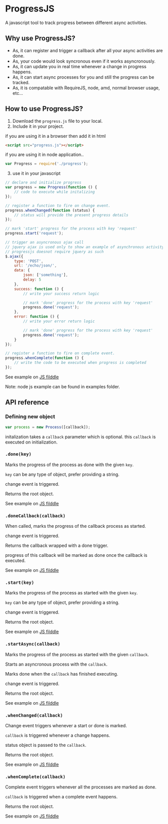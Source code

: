 # ProgressJS 

A javascript tool to track progress between different async activities.

## Why use ProgressJS?
* As, it can register and trigger a callback after all your async activities are done.
* As, your code would look syncronous even if it works asyncronously.
* As, it can update you in real time whenever a change in progress happens.
* As, it can start async processes for you and still the progress can be tracked.
* As, it is compatable with RequireJS, node, amd, normal browser usage, etc...

## How to use ProgressJS?
1. Download the `progress.js` file to your local.
2. Include it in your project.

  if you are using it in a browser then add it in html
  ``` html
  <script src="progress.js"></script>
  ```

  if you are using it in node application..
  ```js
  var Progress = require('./progress');
  ```

3. use it in your javascript
```js
// declare and initialize progress
var progress = new Progress(function () {
    // code to execute while initalizing
});

// register a function to fire on change event.
progress.whenChanged(function (status) {
    // status will provide the present progress details
});

// mark 'start' progress for the process with key 'request'
progress.start('request');

// trigger an asyncronous ajax call
// jquery ajax is used only to show an example of asynchronous activity
// progressjs doesnot require jquery as such
$.ajax({ 
    type: 'POST',
    url: '/echo/json/',
    data: {
        json: ['something'],
        delay: 5
    },
    success: function () {
        // write your success return logic

        // mark 'done' progress for the process with key 'request'
        progress.done('request');
    },
    error: function () {
        // write your error return logic

        // mark 'done' progress for the process with key 'request'
        progress.done('request');
    }
});

// register a function to fire on complete event.
progress.whenComplete(function () {
    // write the code to be executed when progress is completed
});
```
See example on [JS filddle](http://jsfiddle.net/thebhaskara/ky29ou4e/1/)

Note: node js example can be found in examples folder.

## API reference

### Defining new object
```js
var process = new Process([callback]);
```
initalization takes a `callback` parameter which is optional.
this `callback` is executed on initialization.

### `.done(key)`

Marks the progress of the process as done with the given `key`.

`key` can be any type of object, prefer providing a string.

change event is triggered.

Returns the root object.

See example on [JS filddle](http://jsfiddle.net/thebhaskara/ky29ou4e/1/)

### `.doneCallback(callback)`

When called, marks the progress of the callback process as started.

change event is triggered.

Returns the callback wrapped with a done trigger.

progress of this callback will be marked as done once the callback is executed.

See example on [JS filddle](http://jsfiddle.net/thebhaskara/b43ycfs0/1/)

### `.start(key)`

Marks the progress of the process as started with the given `key`.

`key` can be any type of object, prefer providing a string.

change event is triggered.

Returns the root object.

See example on [JS filddle](http://jsfiddle.net/thebhaskara/b43ycfs0/1/)

### `.startAsync(callback)`

Marks the progress of the process as started with the given `callback`.

Starts an asyncronous process with the `callback`. 

Marks done when the `callback` has finished executing.

change event is triggered.

Returns the root object.

See example on [JS filddle](http://jsfiddle.net/thebhaskara/6n1uc7y5/1/)

### `.whenChanged(callback)`

Change event triggers whenever a start or done is marked.

`callback` is triggered whenever a change happens.

status object is passed to the `callback`.

Returns the root object.

See example on [JS filddle](http://jsfiddle.net/thebhaskara/b43ycfs0/1/)

### `.whenComplete(callback)`

Complete event triggers whenever all the processes are marked as done.

`callback` is triggered when a complete event happens.

Returns the root object.

See example on [JS filddle](http://jsfiddle.net/thebhaskara/b43ycfs0/1/)


